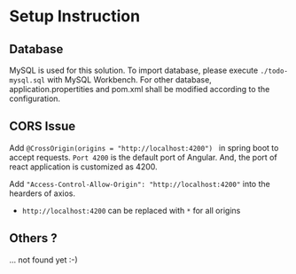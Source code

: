 # Setup Instruction

## Database

MySQL is used for this solution. To import database, please execute `./todo-mysql.sql` with MySQL Workbench. For other database, application.propertities and pom.xml shall be modified according to the configuration.

## CORS Issue

Add `@CrossOrigin(origins = "http://localhost:4200") ` in spring boot to accept requests. `Port 4200` is the default port of Angular. And, the port of react application is customized as 4200. 

Add `"Access-Control-Allow-Origin": "http://localhost:4200"` into the hearders of axios.

* `http://localhost:4200` can be replaced with `*` for all origins 

## Others ?

... not found yet :-)